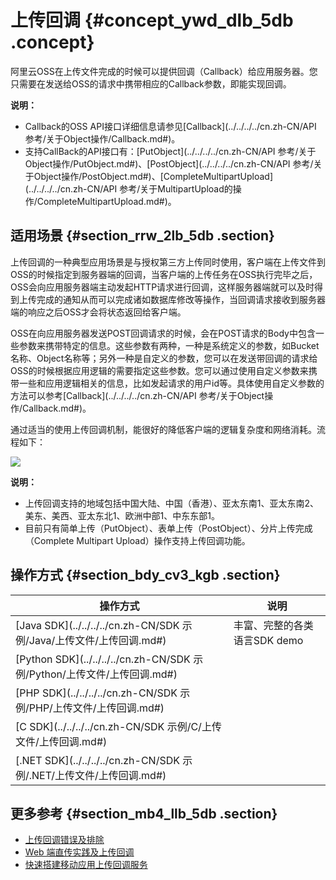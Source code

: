 # 上传回调 {#concept_ywd_dlb_5db .concept}

阿里云OSS在上传文件完成的时候可以提供回调（Callback）给应用服务器。您只需要在发送给OSS的请求中携带相应的Callback参数，即能实现回调。

**说明：** 

-   Callback的OSS API接口详细信息请参见[Callback](../../../../cn.zh-CN/API 参考/关于Object操作/Callback.md#)。
-   支持CallBack的API接口有：[PutObject](../../../../cn.zh-CN/API 参考/关于Object操作/PutObject.md#)、[PostObject](../../../../cn.zh-CN/API 参考/关于Object操作/PostObject.md#)、[CompleteMultipartUpload](../../../../cn.zh-CN/API 参考/关于MultipartUpload的操作/CompleteMultipartUpload.md#)。

## 适用场景 {#section_rrw_2lb_5db .section}

上传回调的一种典型应用场景是与授权第三方上传同时使用，客户端在上传文件到OSS的时候指定到服务器端的回调，当客户端的上传任务在OSS执行完毕之后，OSS会向应用服务器端主动发起HTTP请求进行回调，这样服务器端就可以及时得到上传完成的通知从而可以完成诸如数据库修改等操作，当回调请求接收到服务器端的响应之后OSS才会将状态返回给客户端。

OSS在向应用服务器发送POST回调请求的时候，会在POST请求的Body中包含一些参数来携带特定的信息。这些参数有两种，一种是系统定义的参数，如Bucket名称、Object名称等；另外一种是自定义的参数，您可以在发送带回调的请求给OSS的时候根据应用逻辑的需要指定这些参数。您可以通过使用自定义参数来携带一些和应用逻辑相关的信息，比如发起请求的用户id等。具体使用自定义参数的方法可以参考[Callback](../../../../cn.zh-CN/API 参考/关于Object操作/Callback.md#)。

通过适当的使用上传回调机制，能很好的降低客户端的逻辑复杂度和网络消耗。流程如下：

![](http://static-aliyun-doc.oss-cn-hangzhou.aliyuncs.com/assets/img/4366/15658360211064_zh-CN.jpg)

**说明：** 

-   上传回调支持的地域包括中国大陆、中国（香港）、亚太东南1、亚太东南2、美东、美西、亚太东北1、欧洲中部1、中东东部1。
-   目前只有简单上传（PutObject）、表单上传（PostObject）、分片上传完成（Complete Multipart Upload）操作支持上传回调功能。

## 操作方式 {#section_bdy_cv3_kgb .section}

|操作方式|说明|
|----|--|
|[Java SDK](../../../../cn.zh-CN/SDK 示例/Java/上传文件/上传回调.md#)|丰富、完整的各类语言SDK demo|
|[Python SDK](../../../../cn.zh-CN/SDK 示例/Python/上传文件/上传回调.md#)|
|[PHP SDK](../../../../cn.zh-CN/SDK 示例/PHP/上传文件/上传回调.md#)|
|[C SDK](../../../../cn.zh-CN/SDK 示例/C/上传文件/上传回调.md#)|
|[.NET SDK](../../../../cn.zh-CN/SDK 示例/.NET/上传文件/上传回调.md#)|

## 更多参考 {#section_mb4_llb_5db .section}

-   [上传回调错误及排除](../../../../cn.zh-CN/常见错误排查/上传回调错误及排除.md#)
-   [Web 端直传实践及上传回调](../../../../cn.zh-CN/最佳实践/Web端上传数据至OSS/Web端PostObject直传实践/Web端PostObject直传实践简介.md#)
-   [快速搭建移动应用上传回调服务](../../../../cn.zh-CN/最佳实践/移动应用端直传实践/快速搭建移动应用上传回调服务.md#)

